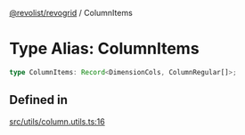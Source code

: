 [@revolist/revogrid](README.md) / ColumnItems

# Type Alias: ColumnItems

```ts
type ColumnItems: Record<DimensionCols, ColumnRegular[]>;
```

## Defined in

[src/utils/column.utils.ts:16](https://github.com/revolist/revogrid/blob/a808f70a0d197fcea56d269b7334fbc41eb74c5d/src/utils/column.utils.ts#L16)
